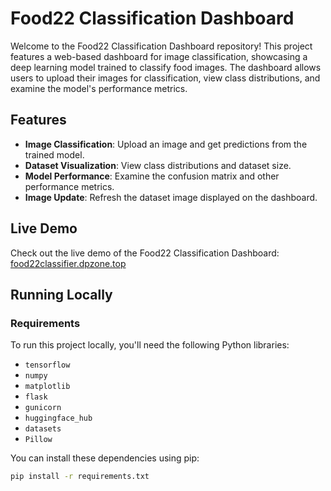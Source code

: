 # Food22 Classification Dashboard

Welcome to the Food22 Classification Dashboard repository! This project features a web-based dashboard for image classification, showcasing a deep learning model trained to classify food images. The dashboard allows users to upload their images for classification, view class distributions, and examine the model's performance metrics.

## Features

- **Image Classification**: Upload an image and get predictions from the trained model.
- **Dataset Visualization**: View class distributions and dataset size.
- **Model Performance**: Examine the confusion matrix and other performance metrics.
- **Image Update**: Refresh the dataset image displayed on the dashboard.

## Live Demo

Check out the live demo of the Food22 Classification Dashboard: [food22classifier.dpzone.top](https://food22classifier.dpzone.top)

## Running Locally

### Requirements

To run this project locally, you'll need the following Python libraries:

- `tensorflow`
- `numpy`
- `matplotlib`
- `flask`
- `gunicorn`
- `huggingface_hub`
- `datasets`
- `Pillow`

You can install these dependencies using pip:

```bash
pip install -r requirements.txt
